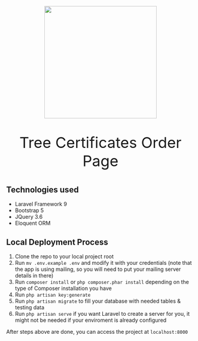 <p align="center"><img src="https://i.imgur.com/vgHcTAp.png" width="300"></p>

<p align="center" style="font-size: 40px">
Tree Certificates Order Page
</p>

## Technologies used

<ul> 
<li>Laravel Framework 9</li>
<li>Bootstrap 5</li>
<li>JQuery 3.6</li>
<li>Eloquent ORM</li>
</ul>

## Local Deployment Process

1. Clone the repo to your local project root
2. Run `mv .env.example .env` and modify it with your credentials (note that the app is using mailing, so you will need to put your mailing server details in there)
3. Run `composer install` or `php composer.phar install` depending on the type of Composer installation you have
4. Run `php artisan key:generate`
5. Run `php artisan migrate` to fill your database with needed tables & testing data
6. Run `php artisan serve` if you want Laravel to create a server for you, it might not be needed if your enviroment is already configured

After steps above are done, you can access the project at `localhost:8000`
